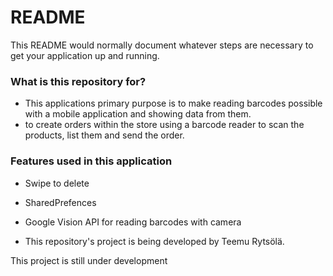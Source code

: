 # README #

This README would normally document whatever steps are necessary to get your application up and running.

### What is this repository for? ###

* This applications primary purpose is to make reading barcodes possible with a mobile application and showing data from them.
* to create orders within the store using a barcode reader to scan the products, list them and send the order.

### Features used in this application ###

* Swipe to delete
* SharedPrefences
* Google Vision API for reading barcodes with camera

* This repository's project is being developed by Teemu Rytsölä.

This project is still under development
